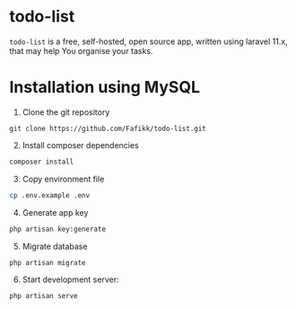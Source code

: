 # todo-list
`todo-list` is a free, self-hosted, open source app, written using laravel 11.x, that may help You organise your tasks.

# Installation using MySQL
1. Clone the git repository
```git
git clone https://github.com/Fafikk/todo-list.git
```
2. Install composer dependencies
```bash
composer install
```
3. Copy environment file
```bash
cp .env.example .env
```
4. Generate app key
```bash
php artisan key:generate
```
5. Migrate database
```bash
php artisan migrate
```
6. Start development server:
```bash
php artisan serve
```
